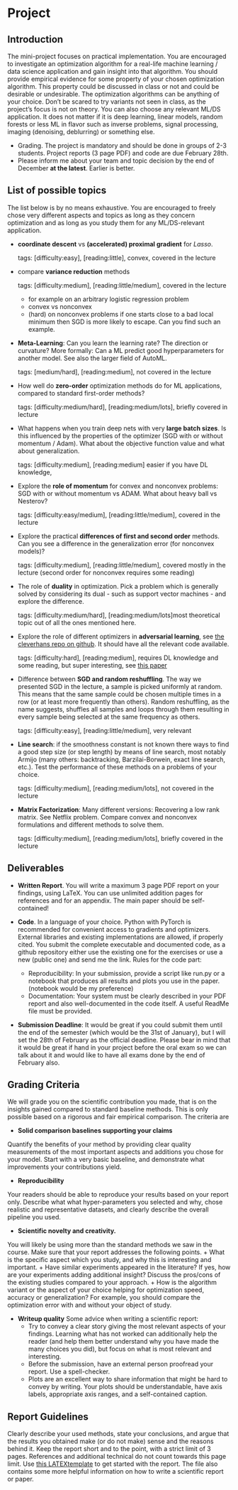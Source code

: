 # Project

## Introduction

The mini-project focuses on practical implementation. You are encouraged to investigate an optimization algorithm for a real-life machine learning / data science  application and gain insight into that algorithm. You should provide empirical evidence for some property of your chosen optimization algorithm. This property could be discussed in class or not and could be desirable or undesirable. The optimization algorithms can be anything of your choice. Don’t be scared to try variants not seen in class, as the project’s focus is not on theory. You can also choose any relevant ML/DS application. It does not matter if it is deep learning, linear models, random forests or less ML in flavor such as inverse problems, signal processing, imaging (denoising, deblurring) or something else.

- Grading. The project is mandatory and should be done in groups of 2-3 students. Project reports (3 page PDF) and code are due February 28th.
- Please inform me about your team and topic decision by the end of December **at the latest**. Earlier is better. 

## List of possible topics

The list below is by no means exhaustive. You are encouraged to freely chose very different aspects and topics as
long as they concern optimization and as long as you study them for any ML/DS-relevant application.

- **coordinate descent** vs **(accelerated) proximal gradient** for _Lasso_. 

  tags: [difficulty:easy], [reading:little], convex, covered in the lecture

- compare **variance reduction** methods

  tags: [difficulty:medium], [reading:little/medium], covered in the lecture
  + for example on an arbitrary logistic regression problem
  + convex vs nonconvex
  + (hard) on nonconvex problems if one starts close to a bad local minimum then SGD is more likely to escape. Can you find such an example.
  
- **Meta-Learning**: Can you learn the learning rate? The direction or curvature? More formally: Can a ML predict good hyperparameters for another model. See also the larger field of AutoML.

  tags: [medium/hard], [reading:medium], not covered in the lecture

- How well do **zero-order** optimization methods do for ML applications, compared to standard first-order
methods?

  tags: [difficulty:medium/hard], [reading:medium/lots], briefly covered in lecture

- What happens when you train deep nets with very **large batch sizes**. Is this influenced by the properties of the optimizer (SGD with or without momentum / Adam). What about the objective function value and what about generalization.

  tags: [difficulty:medium], [reading:medium] easier if you have DL knowledge,

- Explore the **role of momentum** for convex and nonconvex problems: SGD with or without momentum vs ADAM.
  What about heavy ball vs Nesterov?

  tags: [difficulty:easy/medium], [reading:little/medium], covered in the lecture

- Explore the practical **differences of first and second order** methods. Can you see a difference in the generalization error (for nonconvex models)? 

  tags: [difficulty:medium], [reading:little/medium], covered mostly in the lecture (second order for nonconvex requires some reading)

- The role of **duality** in optimization. Pick a problem which is generally solved by considering its dual - such as support vector machines - and explore the difference.

  tags: [difficulty:medium/hard], [reading:medium/lots]most theoretical topic out of all the ones mentioned here.

- Explore the role of different optimizers in **adversarial learning**, see [the cleverhans repo on github](https://github.com/cleverhans-lab/cleverhans). It should have all the relevant code available.

  tags: [difficulty:hard], [reading:medium], requires DL knowledge and some reading, but super interesting, see [ this paper ](https://arxiv.org/pdf/1706.06083.pdf%E4%B8%AD%E6%9C%89%E4%BD%93%E7%8E%B0%EF%BC%8C%E4%BB%A5%E5%90%8E%E8%AF%B4%E5%88%B0CW%E6%94%BB%E5%87%BB%E5%86%8D%E7%BB%86%E8%AF%B4%E3%80%82)

- Difference between **SGD and random reshuffling**.
  The way we presented SGD in the lecture, a sample is picked uniformly at random. This means that the same sample could be chosen multiple times in a row (or at least more frequently than others). Random reshuffling, as the name suggests, shuffles all samples and loops through them resulting in every sample being selected at the same frequency as others.

  tags: [difficulty:easy], [reading:little/medium], very relevant

- **Line search**: if the smoothness constant is not known there ways to find a good step size (or step length) by means of line search, most notably Armijo (many others: backtracking, Barzilai-Borwein, exact line search, etc.). Test the performance of these methods on a problems of your choice.

  tags: [difficulty:medium], [reading:medium/lots], not covered in the lecture

- **Matrix Factorization**: Many different versions: Recovering a low rank matrix. See Netflix problem. Compare convex and nonconvex formulations and different methods to solve them.

  tags: [difficulty:medium], [reading:medium/lots], briefly covered in the lecture


## Deliverables

- **Written Report**. You will write a maximum 3 page PDF report on your findings, using LaTeX. You can
use unlimited addition pages for references and for an appendix. The main paper should be self-contained!


- **Code**. In a language of your choice. Python with PyTorch is recommended for convenient access to gradients and optimizers. External libraries and existing implementations are allowed, if properly cited. You submit the complete executable and documented code, as a github repository either use the existing one for the exercises or use a new (public one) and send me the link. Rules for the code part:
    + Reproducibility: In your submission, provide a script like run.py or a notebook that produces all results and plots you use in the paper. (notebook would be my preference)
    + Documentation: Your system must be clearly described in your PDF report and also well-documented in the code itself. A useful ReadMe file must be provided.

- **Submission Deadline**: It would be great if you could submit them until the end of the semester (which would be the 31st of January), but I will set the 28th of February as the official deadline. Please bear in mind that it would be great if hand in your project before the oral exam so we can talk about it and would like to have all exams done by the end of February also.


## Grading Criteria

We will grade you on the scientific contribution you made, that is on the insights gained compared to standard
baseline methods. This is only possible based on a rigorous and fair empirical comparison. The criteria are

- **Solid comparison baselines supporting your claims**

Quantify the benefits of your method by providing clear quality measurements of the most important aspects and additions you chose for your model. Start with a very basic baseline, and demonstrate what improvements your contributions yield.

- **Reproducibility**

Your readers should be able to reproduce your results based on your report only. Describe what what hyper-parameters you selected and why, chose realistic and representative datasets, and clearly describe the overall pipeline you used.

- **Scientific novelty and creativity.**

You will likely be using more than the standard methods we saw in the course. Make sure that your report addresses the following points.
    + What is the specific aspect which you study, and why this is interesting and important.
    + Have similar experiments appeared in the literature? If yes, how are your experiments adding additional insight? Discuss the pros/cons of the existing studies compared to your approach.
    + How is the algorithm variant or the aspect of your choice helping for optimization speed, accuracy or generalization? For example, you should compare the optimization error with and without your object of study.

- **Writeup quality**
Some advice when writing a scientific report:
    + Try to convey a clear story giving the most relevant aspects of your findings. Learning what has not worked can additionally help the reader (and help them better understand why you have made the many choices you did), but focus on what is most relevant and interesting.
    + Before the submission, have an external person proofread your report. Use a spell-checker.
    + Plots are an excellent way to share information that might be hard to convey by writing. Your plots should be understandable, have axis labels, appropriate axis ranges, and a self-contained caption.


## Report Guidelines

Clearly describe your used methods, state your conclusions, and argue that the results you obtained make (or do
not make) sense and the reasons behind it. Keep the report short and to the point, with a strict limit of 3 pages.
References and additional technical do not count towards this page limit.
Use [this LATEXtemplate](https://github.com/AxelBohm/optimization-for-DS-lecture/blob/main/project/latex-example-paper/latex-template.pdf) to get started with the report. The file also contains some more helpful information on how to write a scientific report or paper.
